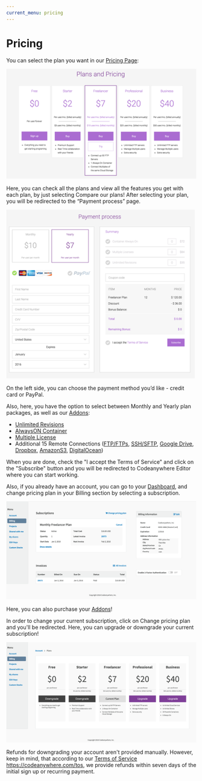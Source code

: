 ```yaml
---
current_menu: pricing
---
```


# Pricing

You can select the plan you want in our [Pricing Page](https://codeanywhere.com/pricing):
 
![pricing](images/pricing.png "pricing")


Here, you can check all the plans and view all the features you get with each plan, by just selecting Compare our plans!
After selecting your plan, you will be redirected to the “Payment process” page. 

<img src="images/payment-process.png" width="500" height="auto">


On the left side, you can choose the payment method you’d like - credit card or PayPal. 

Also, here, you have the option to select between Monthly and Yearly plan packages, as well as our [Addons](http://docs.codeanywhere.com/pricing/addons.html):
 - [Unlimited Revisions](http://docs.codeanywhere.com/features/revisions.html)
 - [AlwaysON Container](http://docs.codeanywhere.com/connections/container.html)
 - [Multiple License](http://docs.codeanywhere.com/features/multiplelicense.html)
 - Additional 15 Remote Connections ([FTP/FTPs](http://docs.codeanywhere.com/connections/ftpserver.html), [SSH/SFTP](http://docs.codeanywhere.com/connections/sshserver.html), [Google Drive](http://docs.codeanywhere.com/connections/googledrive.html), [Dropbox](http://docs.codeanywhere.com/connections/dropbox.html), [AmazonS3](http://docs.codeanywhere.com/connections/amazons3.html), [DigitalOcean](http://docs.codeanywhere.com/connections/digitalocean.html))


When you are done, check the "I accept the Terms of Service" and click on the "Subscribe" button and you will be redirected to Codeanywhere Editor where you can start working.


Also, if you already have an account, you can go to your [Dashboard](https://codeanywhere.com/dashboard), and change pricing plan in your Billing section by selecting a subscription.

<img src="images/pricing-billing.png" width="550" height="auto">


Here, you can also purchase your [Addons](http://docs.codeanywhere.com/pricing/addons.html)!

In order to change your current subscription, click on Change pricing plan and you'll be redirected. Here, you can upgrade or downgrade your current subscription! 

![pricing-changeplan](images/pricing-changeplan.png "pricing-changeplan")


Refunds for downgrading your account aren't provided manually. However, keep in mind, that according to our [Terms of Service](https://codeanywhere.com/tos) https://codeanywhere.com/tos, we provide refunds within seven days of the initial sign up or recurring payment.


